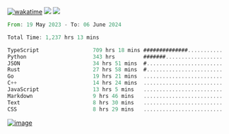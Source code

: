 [![wakatime](https://wakatime.com/badge/user/00eead22-fb14-4dd0-ab8a-3625cafbd50d.svg)](https://wakatime.com/@00eead22-fb14-4dd0-ab8a-3625cafbd50d)
![](https://komarev.com/ghpvc/?username=flatypus)
![](https://pixel.flatypus.me/flatypus?type=tracker)
<!--START_SECTION:waka-->

```rust
From: 19 May 2023 - To: 06 June 2024

Total Time: 1,237 hrs 13 mins

TypeScript                 709 hrs 18 mins ##############...........   57.11 %
Python                     343 hrs         #######..................   27.62 %
JSON                       34 hrs 51 mins  #........................   02.81 %
Rust                       27 hrs 58 mins  #........................   02.25 %
Go                         19 hrs 21 mins  .........................   01.56 %
C++                        14 hrs 24 mins  .........................   01.16 %
JavaScript                 13 hrs 5 mins   .........................   01.05 %
Markdown                   9 hrs 46 mins   .........................   00.79 %
Text                       8 hrs 30 mins   .........................   00.68 %
CSS                        8 hrs 29 mins   .........................   00.68 %
```

<!--END_SECTION:waka-->
[<img alt="image" src="https://github.com/flatypus/flatypus/assets/68029599/0a302dc1-501c-43a0-ae8d-37ec4817f3bd">](https://flatypus.me)

